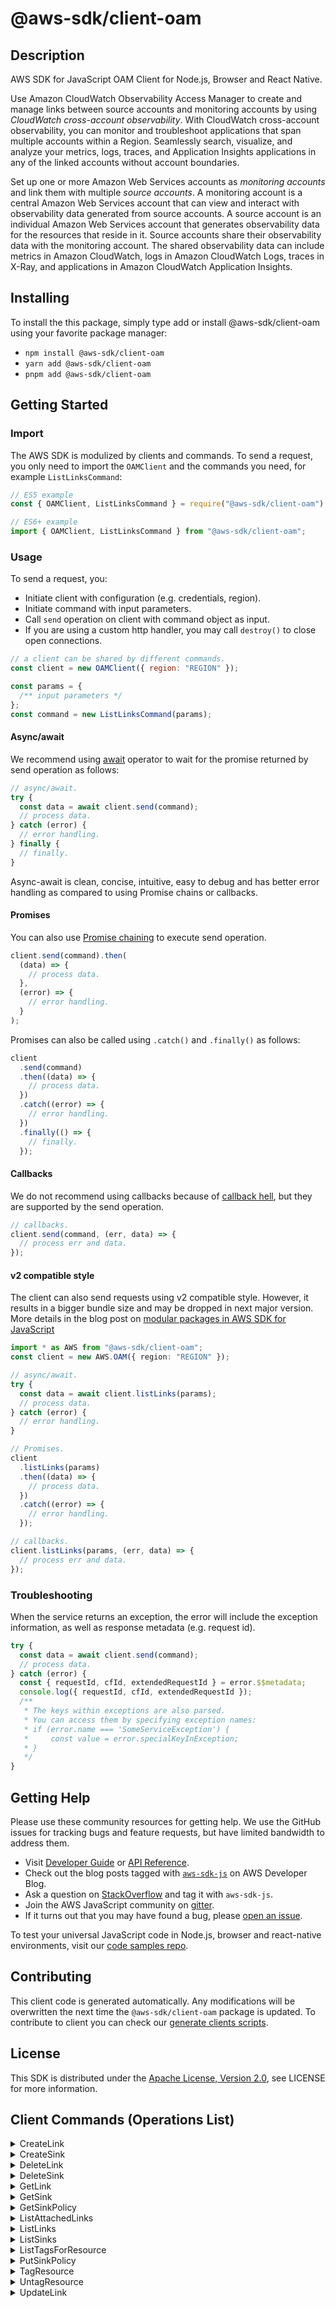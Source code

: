 <!-- generated file, do not edit directly -->

# @aws-sdk/client-oam

## Description

AWS SDK for JavaScript OAM Client for Node.js, Browser and React Native.

<p>Use Amazon CloudWatch Observability Access Manager to create and manage links between source accounts and
monitoring accounts by using <i>CloudWatch cross-account observability</i>. With
CloudWatch cross-account observability, you can monitor and troubleshoot applications that span
multiple accounts within a Region. Seamlessly search, visualize, and analyze your metrics,
logs, traces, and Application Insights applications in any of the linked accounts without account boundaries.</p>
<p>Set up one or more Amazon Web Services accounts as <i>monitoring
accounts</i> and link them with multiple <i>source accounts</i>. A
monitoring account is a central Amazon Web Services account that can view and interact with
observability data generated from source accounts. A source account is an individual Amazon Web Services account that generates observability data for the resources that reside in it.
Source accounts share their observability data with the monitoring account. The shared
observability data can include metrics in Amazon CloudWatch, logs in Amazon CloudWatch Logs, traces in X-Ray, and applications in Amazon CloudWatch Application Insights.</p>

## Installing

To install the this package, simply type add or install @aws-sdk/client-oam
using your favorite package manager:

- `npm install @aws-sdk/client-oam`
- `yarn add @aws-sdk/client-oam`
- `pnpm add @aws-sdk/client-oam`

## Getting Started

### Import

The AWS SDK is modulized by clients and commands.
To send a request, you only need to import the `OAMClient` and
the commands you need, for example `ListLinksCommand`:

```js
// ES5 example
const { OAMClient, ListLinksCommand } = require("@aws-sdk/client-oam");
```

```ts
// ES6+ example
import { OAMClient, ListLinksCommand } from "@aws-sdk/client-oam";
```

### Usage

To send a request, you:

- Initiate client with configuration (e.g. credentials, region).
- Initiate command with input parameters.
- Call `send` operation on client with command object as input.
- If you are using a custom http handler, you may call `destroy()` to close open connections.

```js
// a client can be shared by different commands.
const client = new OAMClient({ region: "REGION" });

const params = {
  /** input parameters */
};
const command = new ListLinksCommand(params);
```

#### Async/await

We recommend using [await](https://developer.mozilla.org/en-US/docs/Web/JavaScript/Reference/Operators/await)
operator to wait for the promise returned by send operation as follows:

```js
// async/await.
try {
  const data = await client.send(command);
  // process data.
} catch (error) {
  // error handling.
} finally {
  // finally.
}
```

Async-await is clean, concise, intuitive, easy to debug and has better error handling
as compared to using Promise chains or callbacks.

#### Promises

You can also use [Promise chaining](https://developer.mozilla.org/en-US/docs/Web/JavaScript/Guide/Using_promises#chaining)
to execute send operation.

```js
client.send(command).then(
  (data) => {
    // process data.
  },
  (error) => {
    // error handling.
  }
);
```

Promises can also be called using `.catch()` and `.finally()` as follows:

```js
client
  .send(command)
  .then((data) => {
    // process data.
  })
  .catch((error) => {
    // error handling.
  })
  .finally(() => {
    // finally.
  });
```

#### Callbacks

We do not recommend using callbacks because of [callback hell](http://callbackhell.com/),
but they are supported by the send operation.

```js
// callbacks.
client.send(command, (err, data) => {
  // process err and data.
});
```

#### v2 compatible style

The client can also send requests using v2 compatible style.
However, it results in a bigger bundle size and may be dropped in next major version. More details in the blog post
on [modular packages in AWS SDK for JavaScript](https://aws.amazon.com/blogs/developer/modular-packages-in-aws-sdk-for-javascript/)

```ts
import * as AWS from "@aws-sdk/client-oam";
const client = new AWS.OAM({ region: "REGION" });

// async/await.
try {
  const data = await client.listLinks(params);
  // process data.
} catch (error) {
  // error handling.
}

// Promises.
client
  .listLinks(params)
  .then((data) => {
    // process data.
  })
  .catch((error) => {
    // error handling.
  });

// callbacks.
client.listLinks(params, (err, data) => {
  // process err and data.
});
```

### Troubleshooting

When the service returns an exception, the error will include the exception information,
as well as response metadata (e.g. request id).

```js
try {
  const data = await client.send(command);
  // process data.
} catch (error) {
  const { requestId, cfId, extendedRequestId } = error.$$metadata;
  console.log({ requestId, cfId, extendedRequestId });
  /**
   * The keys within exceptions are also parsed.
   * You can access them by specifying exception names:
   * if (error.name === 'SomeServiceException') {
   *     const value = error.specialKeyInException;
   * }
   */
}
```

## Getting Help

Please use these community resources for getting help.
We use the GitHub issues for tracking bugs and feature requests, but have limited bandwidth to address them.

- Visit [Developer Guide](https://docs.aws.amazon.com/sdk-for-javascript/v3/developer-guide/welcome.html)
  or [API Reference](https://docs.aws.amazon.com/AWSJavaScriptSDK/v3/latest/index.html).
- Check out the blog posts tagged with [`aws-sdk-js`](https://aws.amazon.com/blogs/developer/tag/aws-sdk-js/)
  on AWS Developer Blog.
- Ask a question on [StackOverflow](https://stackoverflow.com/questions/tagged/aws-sdk-js) and tag it with `aws-sdk-js`.
- Join the AWS JavaScript community on [gitter](https://gitter.im/aws/aws-sdk-js-v3).
- If it turns out that you may have found a bug, please [open an issue](https://github.com/aws/aws-sdk-js-v3/issues/new/choose).

To test your universal JavaScript code in Node.js, browser and react-native environments,
visit our [code samples repo](https://github.com/aws-samples/aws-sdk-js-tests).

## Contributing

This client code is generated automatically. Any modifications will be overwritten the next time the `@aws-sdk/client-oam` package is updated.
To contribute to client you can check our [generate clients scripts](https://github.com/aws/aws-sdk-js-v3/tree/main/scripts/generate-clients).

## License

This SDK is distributed under the
[Apache License, Version 2.0](http://www.apache.org/licenses/LICENSE-2.0),
see LICENSE for more information.

## Client Commands (Operations List)

<details>
<summary>
CreateLink
</summary>

[Command API Reference](https://docs.aws.amazon.com/AWSJavaScriptSDK/v3/latest/clients/client-oam/classes/createlinkcommand.html) / [Input](https://docs.aws.amazon.com/AWSJavaScriptSDK/v3/latest/clients/client-oam/interfaces/createlinkcommandinput.html) / [Output](https://docs.aws.amazon.com/AWSJavaScriptSDK/v3/latest/clients/client-oam/interfaces/createlinkcommandoutput.html)

</details>
<details>
<summary>
CreateSink
</summary>

[Command API Reference](https://docs.aws.amazon.com/AWSJavaScriptSDK/v3/latest/clients/client-oam/classes/createsinkcommand.html) / [Input](https://docs.aws.amazon.com/AWSJavaScriptSDK/v3/latest/clients/client-oam/interfaces/createsinkcommandinput.html) / [Output](https://docs.aws.amazon.com/AWSJavaScriptSDK/v3/latest/clients/client-oam/interfaces/createsinkcommandoutput.html)

</details>
<details>
<summary>
DeleteLink
</summary>

[Command API Reference](https://docs.aws.amazon.com/AWSJavaScriptSDK/v3/latest/clients/client-oam/classes/deletelinkcommand.html) / [Input](https://docs.aws.amazon.com/AWSJavaScriptSDK/v3/latest/clients/client-oam/interfaces/deletelinkcommandinput.html) / [Output](https://docs.aws.amazon.com/AWSJavaScriptSDK/v3/latest/clients/client-oam/interfaces/deletelinkcommandoutput.html)

</details>
<details>
<summary>
DeleteSink
</summary>

[Command API Reference](https://docs.aws.amazon.com/AWSJavaScriptSDK/v3/latest/clients/client-oam/classes/deletesinkcommand.html) / [Input](https://docs.aws.amazon.com/AWSJavaScriptSDK/v3/latest/clients/client-oam/interfaces/deletesinkcommandinput.html) / [Output](https://docs.aws.amazon.com/AWSJavaScriptSDK/v3/latest/clients/client-oam/interfaces/deletesinkcommandoutput.html)

</details>
<details>
<summary>
GetLink
</summary>

[Command API Reference](https://docs.aws.amazon.com/AWSJavaScriptSDK/v3/latest/clients/client-oam/classes/getlinkcommand.html) / [Input](https://docs.aws.amazon.com/AWSJavaScriptSDK/v3/latest/clients/client-oam/interfaces/getlinkcommandinput.html) / [Output](https://docs.aws.amazon.com/AWSJavaScriptSDK/v3/latest/clients/client-oam/interfaces/getlinkcommandoutput.html)

</details>
<details>
<summary>
GetSink
</summary>

[Command API Reference](https://docs.aws.amazon.com/AWSJavaScriptSDK/v3/latest/clients/client-oam/classes/getsinkcommand.html) / [Input](https://docs.aws.amazon.com/AWSJavaScriptSDK/v3/latest/clients/client-oam/interfaces/getsinkcommandinput.html) / [Output](https://docs.aws.amazon.com/AWSJavaScriptSDK/v3/latest/clients/client-oam/interfaces/getsinkcommandoutput.html)

</details>
<details>
<summary>
GetSinkPolicy
</summary>

[Command API Reference](https://docs.aws.amazon.com/AWSJavaScriptSDK/v3/latest/clients/client-oam/classes/getsinkpolicycommand.html) / [Input](https://docs.aws.amazon.com/AWSJavaScriptSDK/v3/latest/clients/client-oam/interfaces/getsinkpolicycommandinput.html) / [Output](https://docs.aws.amazon.com/AWSJavaScriptSDK/v3/latest/clients/client-oam/interfaces/getsinkpolicycommandoutput.html)

</details>
<details>
<summary>
ListAttachedLinks
</summary>

[Command API Reference](https://docs.aws.amazon.com/AWSJavaScriptSDK/v3/latest/clients/client-oam/classes/listattachedlinkscommand.html) / [Input](https://docs.aws.amazon.com/AWSJavaScriptSDK/v3/latest/clients/client-oam/interfaces/listattachedlinkscommandinput.html) / [Output](https://docs.aws.amazon.com/AWSJavaScriptSDK/v3/latest/clients/client-oam/interfaces/listattachedlinkscommandoutput.html)

</details>
<details>
<summary>
ListLinks
</summary>

[Command API Reference](https://docs.aws.amazon.com/AWSJavaScriptSDK/v3/latest/clients/client-oam/classes/listlinkscommand.html) / [Input](https://docs.aws.amazon.com/AWSJavaScriptSDK/v3/latest/clients/client-oam/interfaces/listlinkscommandinput.html) / [Output](https://docs.aws.amazon.com/AWSJavaScriptSDK/v3/latest/clients/client-oam/interfaces/listlinkscommandoutput.html)

</details>
<details>
<summary>
ListSinks
</summary>

[Command API Reference](https://docs.aws.amazon.com/AWSJavaScriptSDK/v3/latest/clients/client-oam/classes/listsinkscommand.html) / [Input](https://docs.aws.amazon.com/AWSJavaScriptSDK/v3/latest/clients/client-oam/interfaces/listsinkscommandinput.html) / [Output](https://docs.aws.amazon.com/AWSJavaScriptSDK/v3/latest/clients/client-oam/interfaces/listsinkscommandoutput.html)

</details>
<details>
<summary>
ListTagsForResource
</summary>

[Command API Reference](https://docs.aws.amazon.com/AWSJavaScriptSDK/v3/latest/clients/client-oam/classes/listtagsforresourcecommand.html) / [Input](https://docs.aws.amazon.com/AWSJavaScriptSDK/v3/latest/clients/client-oam/interfaces/listtagsforresourcecommandinput.html) / [Output](https://docs.aws.amazon.com/AWSJavaScriptSDK/v3/latest/clients/client-oam/interfaces/listtagsforresourcecommandoutput.html)

</details>
<details>
<summary>
PutSinkPolicy
</summary>

[Command API Reference](https://docs.aws.amazon.com/AWSJavaScriptSDK/v3/latest/clients/client-oam/classes/putsinkpolicycommand.html) / [Input](https://docs.aws.amazon.com/AWSJavaScriptSDK/v3/latest/clients/client-oam/interfaces/putsinkpolicycommandinput.html) / [Output](https://docs.aws.amazon.com/AWSJavaScriptSDK/v3/latest/clients/client-oam/interfaces/putsinkpolicycommandoutput.html)

</details>
<details>
<summary>
TagResource
</summary>

[Command API Reference](https://docs.aws.amazon.com/AWSJavaScriptSDK/v3/latest/clients/client-oam/classes/tagresourcecommand.html) / [Input](https://docs.aws.amazon.com/AWSJavaScriptSDK/v3/latest/clients/client-oam/interfaces/tagresourcecommandinput.html) / [Output](https://docs.aws.amazon.com/AWSJavaScriptSDK/v3/latest/clients/client-oam/interfaces/tagresourcecommandoutput.html)

</details>
<details>
<summary>
UntagResource
</summary>

[Command API Reference](https://docs.aws.amazon.com/AWSJavaScriptSDK/v3/latest/clients/client-oam/classes/untagresourcecommand.html) / [Input](https://docs.aws.amazon.com/AWSJavaScriptSDK/v3/latest/clients/client-oam/interfaces/untagresourcecommandinput.html) / [Output](https://docs.aws.amazon.com/AWSJavaScriptSDK/v3/latest/clients/client-oam/interfaces/untagresourcecommandoutput.html)

</details>
<details>
<summary>
UpdateLink
</summary>

[Command API Reference](https://docs.aws.amazon.com/AWSJavaScriptSDK/v3/latest/clients/client-oam/classes/updatelinkcommand.html) / [Input](https://docs.aws.amazon.com/AWSJavaScriptSDK/v3/latest/clients/client-oam/interfaces/updatelinkcommandinput.html) / [Output](https://docs.aws.amazon.com/AWSJavaScriptSDK/v3/latest/clients/client-oam/interfaces/updatelinkcommandoutput.html)

</details>
